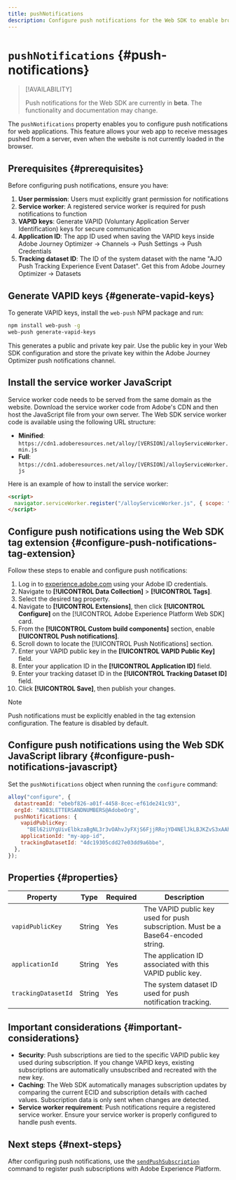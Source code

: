 ```yaml
---
title: pushNotifications
description: Configure push notifications for the Web SDK to enable browser-based push messaging.
---
```


# `pushNotifications` {#push-notifications}

>[!AVAILABILITY]
>
> Push notifications for the Web SDK are currently in **beta**. The functionality and documentation may change.

The `pushNotifications` property enables you to configure push notifications for web applications. This feature allows your web app to receive messages pushed from a server, even when the website is not currently loaded in the browser.

## Prerequisites {#prerequisites}

Before configuring push notifications, ensure you have:

1. **User permission**: Users must explicitly grant permission for notifications
2. **Service worker**: A registered service worker is required for push notifications to function
3. **VAPID keys**: Generate VAPID (Voluntary Application Server Identification) keys for secure communication
4. **Application ID**: The app ID used when saving the VAPID keys inside Adobe Journey Optimizer -> Channels -> Push Settings -> Push Credentials
5. **Tracking dataset ID**: The ID of the system dataset with the name "AJO Push Tracking Experience Event Dataset". Get this from Adobe Journey Optimizer -> Datasets

## Generate VAPID keys {#generate-vapid-keys}

To generate VAPID keys, install the `web-push` NPM package and run:

```bash
npm install web-push -g
web-push generate-vapid-keys
```

This generates a public and private key pair. Use the public key in your Web SDK configuration and store the private key within the Adobe Journey Optimizer push notifications channel.

## Install the service worker JavaScript

Service worker code needs to be served from the same domain as the website. Download the service worker code from Adobe's CDN and then host the JavaScript file from your own server. The Web SDK service worker code is available using the following URL structure:

- **Minified**: `https://cdn1.adoberesources.net/alloy/[VERSION]/alloyServiceWorker.min.js`
- **Full**: `https://cdn1.adoberesources.net/alloy/[VERSION]/alloyServiceWorker.js`

Here is an example of how to install the service worker:

```html
<script>
  navigator.serviceWorker.register("/alloyServiceWorker.js", { scope: "/" });
</script>
```

## Configure push notifications using the Web SDK tag extension {#configure-push-notifications-tag-extension}

Follow these steps to enable and configure push notifications:

1. Log in to [experience.adobe.com](https://experience.adobe.com) using your Adobe ID credentials.
1. Navigate to **[!UICONTROL Data Collection]** > **[!UICONTROL Tags]**.
1. Select the desired tag property.
1. Navigate to **[!UICONTROL Extensions]**, then click **[!UICONTROL Configure]** on the [!UICONTROL Adobe Experience Platform Web SDK] card.
1. From the **[!UICONTROL Custom build components]** section, enable **[!UICONTROL Push notifications]**.
1. Scroll down to locate the [!UICONTROL Push Notifications] section.
1. Enter your VAPID public key in the **[!UICONTROL VAPID Public Key]** field.
1. Enter your application ID in the **[!UICONTROL Application ID]** field.
1. Enter your tracking dataset ID in the **[!UICONTROL Tracking Dataset ID]** field.
1. Click **[!UICONTROL Save]**, then publish your changes.

>[!NOTE]
>
> Push notifications must be explicitly enabled in the tag extension configuration. The feature is disabled by default.

## Configure push notifications using the Web SDK JavaScript library {#configure-push-notifications-javascript}

Set the `pushNotifications` object when running the `configure` command:

```js
alloy("configure", {
  datastreamId: "ebebf826-a01f-4458-8cec-ef61de241c93",
  orgId: "ADB3LETTERSANDNUMBERS@AdobeOrg",
  pushNotifications: {
    vapidPublicKey:
      "BEl62iUYgUivElbkzaBgNL3r3vOAhvJyFXjS6FjjRRojYD4NElJkLBJKZvS3xAAh4_gE3WnMaZNu_KGP4jAQlJz",
    applicationId: "my-app-id",
    trackingDatasetId: "4dc19305cdd27e03dd9a6bbe",
  },
});
```

## Properties {#properties}

|Property|Type|Required|Description|
|---------|----|---------|-----------|
|`vapidPublicKey`|String|Yes|The VAPID public key used for push subscription. Must be a Base64-encoded string.|
|`applicationId`|String|Yes|The application ID associated with this VAPID public key.|
|`trackingDatasetId`|String|Yes|The system dataset ID used for push notification tracking.|

## Important considerations {#important-considerations}

- **Security**: Push subscriptions are tied to the specific VAPID public key used during subscription. If you change VAPID keys, existing subscriptions are automatically unsubscribed and recreated with the new key.
- **Caching**: The Web SDK automatically manages subscription updates by comparing the current ECID and subscription details with cached values. Subscription data is only sent when changes are detected.
- **Service worker requirement**: Push notifications require a registered service worker. Ensure your service worker is properly configured to handle push events.

## Next steps {#next-steps}

After configuring push notifications, use the [`sendPushSubscription`](../sendPushSubscription.md) command to register push subscriptions with Adobe Experience Platform.
